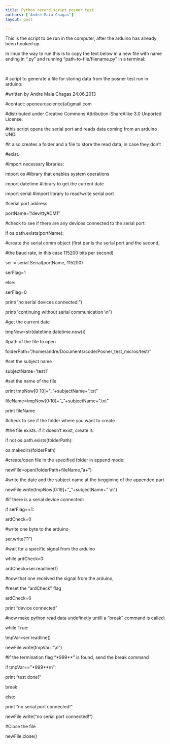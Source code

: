 ```yaml
---
title: Python record script posner test
authors: ['André Maia Chagas']
layout: post

---
```

This is the script to be run in the computer, after the arduino has already been hooked up.

In linux the way to run this is to copy the text below in a new file with name ending in &#8220;.py&#8221; and running &#8220;path-to-file/filename.py&#8221; in a terminal:

&nbsp;

\# script to generate a file for storing data from the posner test run in arduino:

#written by Andre Maia Chagas 24.06.2013

#contact: openeuroscience(at)gmail.com

#distributed under Creative Commons Attribution-ShareAlike 3.0 Unported License.

#this script opens the serial port and reads data coming from an arduino UNO.

#it also creates a folder and a file to store the read data, in case they don&#8217;t

#exist.

#import necessary libraries:

import os #library that enables system operations

import datetime #library to get the current date

import serial #import library to read/write serial port

#serial port address

portName=&#8221;/dev/ttyACM1&#8243;

#check to see if there are any devices connected to the serial port:

if os.path.exists(portName):

#create the serial comm object (first par is the serial port and the second,

#the baud rate, in this case 115200 bits per second)

ser = serial.Serial(portName, 115200)

serFlag=1

else:

serFlag=0

print(&#8220;no serial devices connected!&#8221;)

print(&#8220;continuing without serial communication \n&#8221;)

#get the current date

tmpNow=str(datetime.datetime.now())

#path of the file to open

folderPath=&#8221;/home/andre/Documents/code/Posner\_test\_micros/test/&#8221;

#set the subject name

subjectName=&#8217;test1&#8242;

#set the name of the file

print tmpNow[0:10]+&#8221;_&#8221;+subjectName+&#8221;.txt&#8221;

fileName=tmpNow[0:10]+&#8221;_&#8221;+subjectName+&#8221;.txt&#8221;

print fileName

#check to see if the folder where you want to create

#the file exists. if it doesn&#8217;t exist, create it:

if not os.path.exists(folderPath):

os.makedirs(folderPath)

#create/open file in the specified folder in append mode:

newFile=open(folderPath+fileName,&#8221;a+&#8221;)

#write the date and the subject name at the beggining of the appended part

newFile.write(tmpNow[0:19]+&#8221;_&#8221;+subjectName+&#8221; \n&#8221;)

#if there is a serial device connected:

if serFlag==1:

ardCheck=0

#write one byte to the arduino

ser.write(&#8220;1&#8221;)

#wait for a specific signal from the arduino

while ardCheck<0:

ardCheck=ser.readline(1)

#now that one received the signal from the arduino,

#reset the &#8220;ardCheck&#8221; flag

ardCheck=0

print &#8220;device connected&#8221;

#now make python read data undefinetly untill a &#8220;break&#8221; command is called:

while True:

tmpVar=ser.readline()

newFile.write(tmpVar+&#8221;\n&#8221;)

#if the termination flag &#8220;\*999\**&#8221; is found, send the break command

if tmpVar==&#8221;\*999\**\n&#8221;:

print &#8220;test done!&#8221;

break

else:

print &#8220;no serial port connected!&#8221;

newFile.write(&#8220;no serial port connected!&#8221;)

#Close the file

newFile.close()
